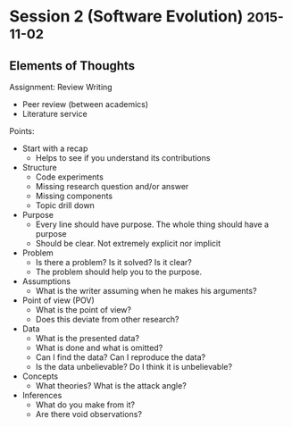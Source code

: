 # Session 2 (Software Evolution) <small>2015-11-02</small>

## Elements of Thoughts

Assignment: Review Writing

*   Peer review (between academics)
*   Literature service

Points:

*   Start with a recap
    *   Helps to see if you understand its contributions
*   Structure
    *   Code experiments
    *   Missing research question and/or answer
    *   Missing components
    *   Topic drill down
*   Purpose
    *   Every line should have purpose. The whole thing should have a purpose
    *   Should be clear. Not extremely explicit nor implicit
*   Problem
    *   Is there a problem? Is it solved? Is it clear?
    *   The problem should help you to the purpose.
*   Assumptions
    *   What is the writer assuming when he makes his arguments?
*   Point of view (POV)
    *   What is the point of view?
    *   Does this deviate from other research?
*   Data
    *   What is the presented data?
    *   What is done and what is omitted?
    *   Can I find the data? Can I reproduce the data?
    *   Is the data unbelievable? Do I think it is unbelievable?
*   Concepts
    *   What theories? What is the attack angle?
*   Inferences
    *   What do you make from it?
    *   Are there void observations?
